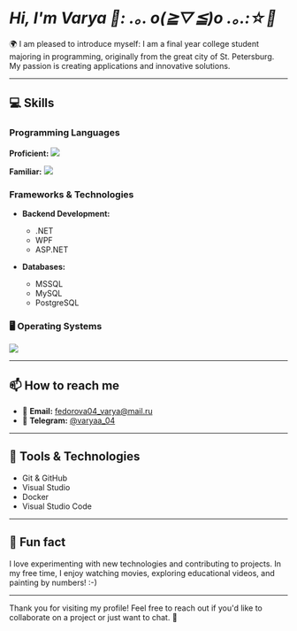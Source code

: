 # *Hi, I'm Varya 🌸: .｡. o(≧▽≦)o .｡.:☆🌸*

🌍 I am pleased to introduce myself: I am a final year college student majoring in programming, originally from the great city of St. Petersburg. My passion is creating applications and innovative solutions.

---

## 💻 Skills

### Programming Languages
**Proficient:**
<a href="https://skillicons.dev" target="_blank">
  <img src="https://skillicons.dev/icons?i=cs,html,css,php"/>
</a>

**Familiar:**
<a href="https://skillicons.dev" target="_blank">
  <img src="https://skillicons.dev/icons?i=java,kotlin,cpp"/>
</a>

### Frameworks & Technologies
- **Backend Development:**
  - .NET
  - WPF
  - ASP.NET

- **Databases:**
  - MSSQL 
  - MySQL
  - PostgreSQL

### 🖥️ Operating Systems
<a href="https://skillicons.dev" target="_blank">
  <img src="https://skillicons.dev/icons?i=windows,linux"/>
</a>

---

## 📫 How to reach me
- 📧 **Email:** [fedorova04_varya@mail.ru](mailto:fedorova04_varya@mail.ru)  
- 📱 **Telegram:** [@varyaa_04](https://t.me/varyaa_04)

---

## 🔧 Tools & Technologies
- Git & GitHub
- Visual Studio
- Docker
- Visual Studio Code

---

## 🌟 Fun fact
I love experimenting with new technologies and contributing to projects. In my free time, I enjoy watching movies, exploring educational videos, and painting by numbers! :-)

---

Thank you for visiting my profile! Feel free to reach out if you'd like to collaborate on a project or just want to chat. 🥳
